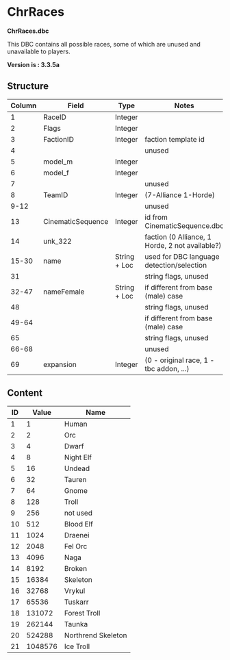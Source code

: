 # ChrRaces

**ChrRaces.dbc**

This DBC contains all possible races, some of which are unused and unavailable to players.

**Version is : 3.3.5a**

## Structure

| Column | Field | Type | Notes |
| --- | --- | --- | --- |
| 1 | RaceID | Integer |  |
| 2 | Flags | Integer |  |
| 3  | FactionID | Integer  | faction template id |
| 4 |  |  | unused |
| 5 | model_m | Integer |  |
| 6 | model_f | Integer |  |
| 7 |  |  | unused |
| 8 | TeamID | Integer | (7-Alliance 1-Horde) |
| 9-12 |  |  | unused |
| 13 | CinematicSequence | Integer | id from CinematicSequence.dbc |
| 14 | unk_322 |  | faction (0 Alliance, 1 Horde, 2 not available?) |
| 15-30 | name | String + Loc | used for DBC language detection/selection |
| 31 |  |  | string flags, unused |
| 32-47 | nameFemale | String + Loc | if different from base (male) case |
| 48 |  |  | string flags, unused |
| 49-64 |  |  | if different from base (male) case |
| 65 |  |  | string flags, unused |
| 66-68 |  |  | unused |
| 69 | expansion | Integer | (0 - original race, 1 - tbc addon, ...) |

## Content

| ID | Value | Name |
| --- | --- | --- |
| 1 | 1 | Human |
| 2 | 2 | Orc |
| 3 | 4 | Dwarf |
| 4 | 8 | Night Elf |
| 5 | 16 | Undead |
| 6 | 32 | Tauren |
| 7 | 64 | Gnome |
| 8 | 128 | Troll |
| 9 | 256 | not used |
| 10 | 512 | Blood Elf |
| 11 | 1024 | Draenei |
| 12 | 2048 | Fel Orc |
| 13 | 4096 | Naga |
| 14 | 8192 | Broken |
| 15 | 16384 | Skeleton |
| 16 | 32768 | Vrykul |
| 17 | 65536 | Tuskarr |
| 18 | 131072 | Forest Troll |
| 19 | 262144 | Taunka |
| 20 | 524288 | Northrend Skeleton |
| 21 | 1048576 | Ice Troll |
